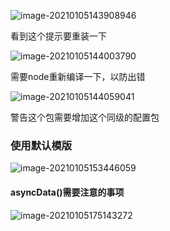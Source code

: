 

![image-20210105143908946](D:\笔记\nuxtjs项目实战\media\image-20210105143908946.png)

看到这个提示要重装一下

![image-20210105144003790](D:\笔记\nuxtjs项目实战\media\image-20210105144003790.png)

需要node重新编译一下，以防出错

![image-20210105144059041](D:\笔记\nuxtjs项目实战\media\image-20210105144059041.png)

警告这个包需要增加这个同级的配置包

### 使用默认模版

![image-20210105153446059](D:\笔记\nuxtjs项目实战\media\image-20210105153446059.png)



#### asyncData()需要注意的事项

![image-20210105175143272](D:\笔记\nuxtjs项目实战\media\image-20210105175143272.png)
